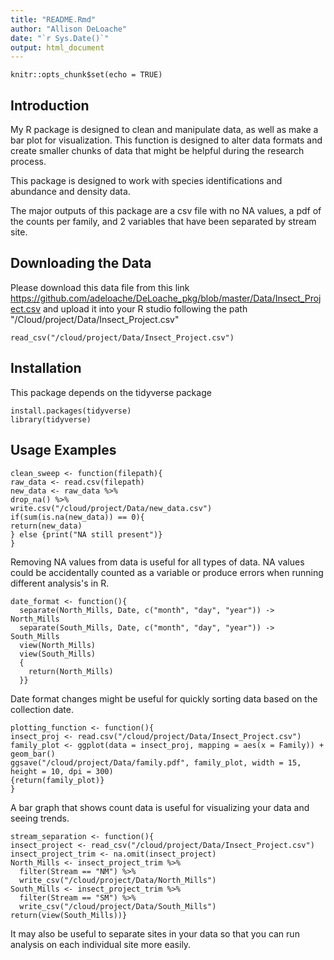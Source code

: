 ```yaml
---
title: "README.Rmd"
author: "Allison DeLoache"
date: "`r Sys.Date()`"
output: html_document
---
```


```{r setup, include=FALSE}
knitr::opts_chunk$set(echo = TRUE)
```


## Introduction
My R package is designed to clean and manipulate data, as well as make a bar plot for visualization. This function is designed to alter data formats and create smaller chunks of data that might be helpful during the research process.  

This package is designed to work with species identifications and abundance and density data.  

The major outputs of this package are a csv file with no NA values, a pdf of the counts per family, and 2 variables that have been separated by stream site. 

## Downloading the Data 

Please download this data file from this link 
https://github.com/adeloache/DeLoache_pkg/blob/master/Data/Insect_Project.csv 
and upload it into your R studio following the path "/Cloud/project/Data/Insect_Project.csv"

```{r}
read_csv("/cloud/project/Data/Insect_Project.csv")
```

## Installation
This package depends on the tidyverse package 

```{r}
install.packages(tidyverse)
library(tidyverse)
```

## Usage Examples 
```{r}
clean_sweep <- function(filepath){
raw_data <- read.csv(filepath)
new_data <- raw_data %>%
drop_na() %>% 
write.csv("/cloud/project/Data/new_data.csv")
if(sum(is.na(new_data)) == 0){
return(new_data)
} else {print("NA still present")}
}
```
Removing NA values from data is useful for all types of data. NA values could be accidentally counted as a variable or produce errors when running different analysis's in R. 

```{r}
date_format <- function(){
  separate(North_Mills, Date, c("month", "day", "year")) -> North_Mills
  separate(South_Mills, Date, c("month", "day", "year")) -> South_Mills
  view(North_Mills)
  view(South_Mills)
  {
    return(North_Mills)
  }}
```
Date format changes might be useful for quickly sorting data based on the collection date. 

```{r}
plotting_function <- function(){
insect_proj <- read.csv("/cloud/project/Data/Insect_Project.csv")
family_plot <- ggplot(data = insect_proj, mapping = aes(x = Family)) + geom_bar()
ggsave("/cloud/project/Data/family.pdf", family_plot, width = 15, height = 10, dpi = 300)
{return(family_plot)}
}
```
A bar graph that shows count data is useful for visualizing your data and seeing trends. 

```{r}
stream_separation <- function(){
insect_project <- read_csv("/cloud/project/Data/Insect_Project.csv")
insect_project_trim <- na.omit(insect_project)
North_Mills <- insect_project_trim %>%
  filter(Stream == "NM") %>% 
  write_csv("/cloud/project/Data/North_Mills")
South_Mills <- insect_project_trim %>% 
  filter(Stream == "SM") %>% 
  write_csv("/cloud/project/Data/South_Mills")
return(view(South_Mills))}
```
It may also be useful to separate sites in your data so that you can run analysis on each individual site more easily. 

